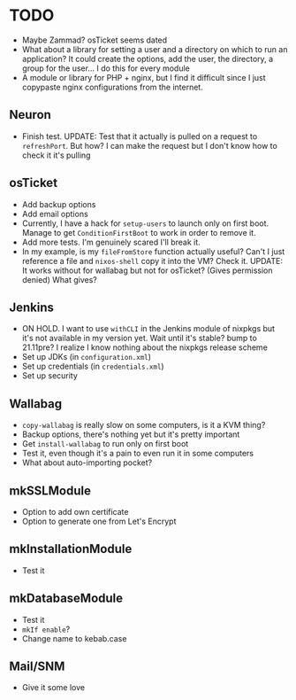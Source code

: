 # TODO
* Maybe Zammad? osTicket seems dated
* What about a library for setting a user and a directory on which to run an application? It could create the options, add the user, the directory, a group for the user... I do this for every module
* A module or library for PHP + nginx, but I find it difficult since I just copypaste nginx configurations from the internet.

## Neuron
* Finish test. UPDATE: Test that it actually is pulled on a request to `refreshPort`. But how? I can make the request but I don't know how to check it it's pulling

## osTicket
* Add backup options
* Add email options
* Currently, I have a hack for `setup-users` to launch only on first boot. Manage to get `ConditionFirstBoot` to work in order to remove it.
* Add more tests. I'm genuinely scared I'll break it.
* In my example, is my `fileFromStore` function actually useful? Can't I just reference a file and `nixos-shell` copy it into the VM? Check it. UPDATE: It works without for wallabag but not for osTicket? (Gives permission denied) What gives?

## Jenkins
* ON HOLD. I want to use `withCLI` in the Jenkins module of nixpkgs but it's not available in my version yet. Wait until it's stable? bump to 21.11pre? I realize I know nothing about the nixpkgs release scheme
* Set up JDKs (in `configuration.xml`)
* Set up credentials (in `credentials.xml`)
* Set up security

## Wallabag
* `copy-wallabag` is really slow on some computers, is it a KVM thing?
* Backup options, there's nothing yet but it's pretty important
* Get `install-wallabag` to run only on first boot
* Test it, even though it's a pain to even run it in some computers
* What about auto-importing pocket?

## mkSSLModule
* Option to add own certificate
* Option to generate one from Let's Encrypt

## mkInstallationModule
* Test it

## mkDatabaseModule
* Test it
* `mkIf enable`?
* Change name to kebab.case

## Mail/SNM
* Give it some love
